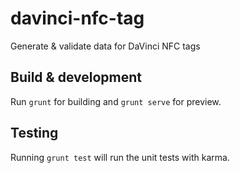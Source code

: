 # davinci-nfc-tag
Generate & validate data for DaVinci NFC tags

## Build & development

Run `grunt` for building and `grunt serve` for preview.

## Testing

Running `grunt test` will run the unit tests with karma.
